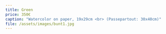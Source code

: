 ```yaml
---
title: Green
price: 350€
caption: "Watercolor on paper, 19x29cm <br> (Passepartout: 30x40cm)"
file: /assets/images/bunt1.jpg
---
```

